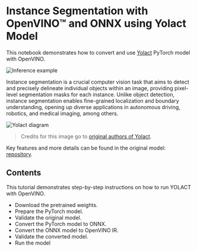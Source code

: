 
# Instance Segmentation with OpenVINO™ and ONNX using Yolact Model 

This notebook demonstrates how to convert and use [Yolact](https://github.com/dbolya/yolact) PyTorch model 
with OpenVINO.



![Inference example](https://raw.githubusercontent.com/Abdullah-Elkasaby/yolact-isntance-segmentation-openvino/main/coco_bike_yolact.png)


Instance segmentation is a crucial computer vision task that aims to detect and precisely delineate individual objects within an image, providing pixel-level segmentation masks for each instance. Unlike object detection, instance segmentation enables fine-grained localization and boundary understanding, opening up diverse applications in autonomous driving, robotics, and medical imaging, among others.


![Yolact diagram](https://raw.githubusercontent.com/Abdullah-Elkasaby/yolact-isntance-segmentation-openvino/main/model_diagram.png)
> Credits for this image go to [original authors of Yolact](https://arxiv.org/abs/1904.02689).


Key features and more details can be found in the original model:
[repository](https://github.com/dbolya/yolact).

## Contents


This tutorial demonstrates step-by-step instructions on how to run YOLACT with OpenVINO. 


* Download the pretrained weights.
* Prepare the PyTorch model.
* Validate the original model.
* Convert the PyTorch model to ONNX.
* Convert the ONNX model to OpenVINO IR.
* Validate the converted model.
* Run the model 

